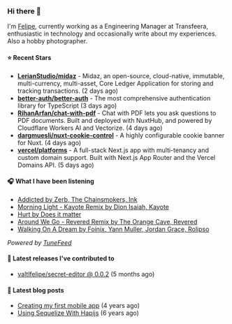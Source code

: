 ### Hi there 👋

I'm [Felipe](https://felipevm.com), currently working as a Engineering Manager at Transfeera, enthusiastic in technology and occasionally write about my experiences. Also a hobby photographer.

#### ⭐ Recent Stars
- **[LerianStudio/midaz](https://github.com/LerianStudio/midaz)** - Midaz, an open-source, cloud-native, immutable, multi-currency, multi-asset, Core Ledger Application for storing and tracking transactions.  (2 days ago)
- **[better-auth/better-auth](https://github.com/better-auth/better-auth)** - The most comprehensive authentication library for TypeScript (3 days ago)
- **[RihanArfan/chat-with-pdf](https://github.com/RihanArfan/chat-with-pdf)** - Chat with PDF lets you ask questions to PDF documents. Built and deployed with NuxtHub, and powered by Cloudflare Workers AI and Vectorize. (4 days ago)
- **[dargmuesli/nuxt-cookie-control](https://github.com/dargmuesli/nuxt-cookie-control)** - A highly configurable cookie banner for Nuxt. (4 days ago)
- **[vercel/platforms](https://github.com/vercel/platforms)** - A full-stack Next.js app with multi-tenancy and custom domain support. Built with Next.js App Router and the Vercel Domains API. (5 days ago)

#### 🎧 What I have been listening
- [Addicted by Zerb, The Chainsmokers, Ink](https://open.spotify.com/track/5ZUIPLoTLJZrPQh2kFZEUM)
- [Morning Light - Kayote Remix by Dion Isaiah, Kayote](https://open.spotify.com/track/715ifzvhUmXYTPNbFnpxG4)
- [Hurt by Does it matter](https://open.spotify.com/track/3xwys3gdpqhoMh2KagQt7w)
- [Around We Go - Revered Remix by The Orange Cave, Revered](https://open.spotify.com/track/7JcyVU9InqaFWeDlLMGZRG)
- [Walking On A Dream by Foínix, Yann Muller, Jordan Grace, Rolipso](https://open.spotify.com/track/6GqARMalvyeKe5m53HnUEo)

_Powered by [TuneFeed](https://tunefeed.app?ref=valtlfelipe-gh-profile)_ 

#### 🚀 Latest releases I've contributed to


- [valtlfelipe/secret-editor @ 0.0.2](https://github.com/valtlfelipe/secret-editor/releases/tag/0.0.2) (5 months ago)

#### 📄 Latest blog posts
- [Creating my first mobile app](https://felipevm.com/posts/creating-my-first-mobile-app/) (4 years ago)
- [Using Sequelize With Hapijs](https://felipevm.com/posts/using-sequelize-with-hapijs/) (6 years ago)
